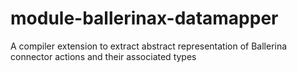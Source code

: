 # module-ballerinax-datamapper
A compiler extension to extract abstract representation of Ballerina connector actions and their associated types
